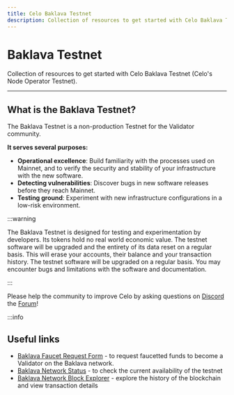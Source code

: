 ```yaml
---
title: Celo Baklava Testnet
description: Collection of resources to get started with Celo Baklava Testnet (Celo's Node Operator Testnet).
---
```


# Baklava Testnet

Collection of resources to get started with Celo Baklava Testnet (Celo's Node Operator Testnet).

---

## What is the Baklava Testnet?

The Baklava Testnet is a non-production Testnet for the Validator community.

**It serves several purposes:**

- **Operational excellence**: Build familiarity with the processes used on Mainnet, and to verify the security and stability of your infrastructure with the new software.
- **Detecting vulnerabilities**: Discover bugs in new software releases before they reach Mainnet.
- **Testing ground**: Experiment with new infrastructure configurations in a low-risk environment.

:::warning

The Baklava Testnet is designed for testing and experimentation by developers. Its tokens hold no real world economic value. The testnet software will be upgraded and the entirety of its data reset on a regular basis. This will erase your accounts, their balance and your transaction history. The testnet software will be upgraded on a regular basis. You may encounter bugs and limitations with the software and documentation.

:::

Please help the community to improve Celo by asking questions on [Discord](https://chat.celo.org) the [Forum](https://forum.celo.org/c/testnets/baklava-testnet/16)!

:::info

## Useful links

- [Baklava Faucet Request Form](https://forms.gle/JTYkMAJWTAUQp1sv9) - to request faucetted funds to become a Validator on the Baklava network.
- [Baklava Network Status](https://baklava-celostats.celo-testnet.org) - to check the current availability of the testnet
- [Baklava Network Block Explorer](https://baklava-blockscout.celo-testnet.org) - explore the history of the blockchain and view transaction details
